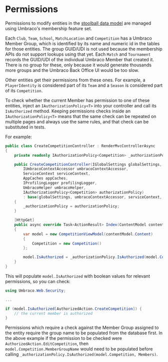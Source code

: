 # Permissions

Permissions to modify entities in the [stoolball data model](DataModel.md) are managed using Umbraco's membership feature set.

Each `Club`, `Team`, `School`, `MatchLocation` and `Competition` has a Umbraco Member Group, which is identified by its name and numeric id in the tables for those entities. The group GUID/UDI is not used because the membership APIs do not support lookups using that yet. Each `Match` and `Tournament` records the GUID/UDI of the individual Umbraco Member that created it. There is no group for these, only because it would generate thousands more groups and the Umbraco Back Office UI would be too slow.

Other entities get their permissions from these ones. For example, a `PlayerIdentity` is considered part of its `Team` and a `Season` is considered part of its `Competition`.

To check whether the current Member has permission to one of these entities, inject an `IAuthorizationPolicy<T>` into your controller and call its `IsAuthorized` method. Keeping permissions checks inside an `IAuthorizationPolicy<T>` means that the same check can be repeated on multiple pages and always use the same rules, and that check can be substituted in tests.

For example:

```csharp
public class CreateCompetitionController : RenderMvcControllerAsync
{
    private readonly IAuthorizationPolicy<Competition> _authorizationPolicy;

    public CreateCompetitionController(IGlobalSettings globalSettings,
        IUmbracoContextAccessor umbracoContextAccessor,
        ServiceContext serviceContext,
        AppCaches appCaches,
        IProfilingLogger profilingLogger,
        UmbracoHelper umbracoHelper,
        IAuthorizationPolicy<Competition> authorizationPolicy)
        : base(globalSettings, umbracoContextAccessor, serviceContext, appCaches, profilingLogger, umbracoHelper)
    {
        _authorizationPolicy = authorizationPolicy;
    }

    [HttpGet]
    public async override Task<ActionResult> Index(ContentModel contentModel)
    {
        var model = new CompetitionViewModel(contentModel.Content)
        {
            Competition = new Competition()
        };

        model.IsAuthorized = _authorizationPolicy.IsAuthorized(model.Competition, Members);
    }
}
```

This will populate `model.IsAuthorized` with boolean values for relevant permissions, so you can check:

```csharp
using Umbraco.Web.Security;

...

if (model.IsAuthorized[AuthorizedAction.CreateCompetition]) {
    // the current member is authorized
}
```

Permissions which require a check against the Member Group assigned to the entity require the group name to be populated from the database first. In the above example if the permission to be checked were `AuthorizedAction.EditCompetition`, then `model.Competition.MemberGroupName` would need to be populated before calling `_authorizationPolicy.IsAuthorized(model.Competition, Members)`.
